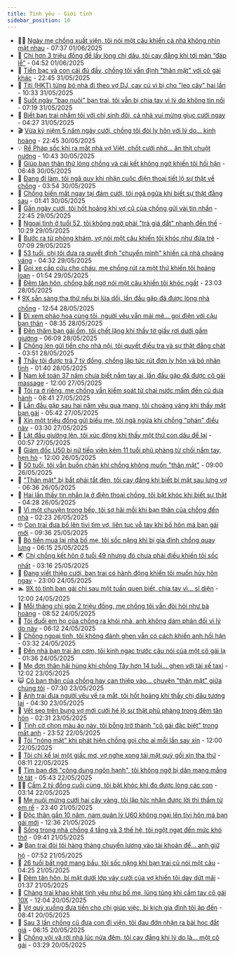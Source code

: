 ```yaml
---
title: Tình yêu - Giới tính
sidebar_position: 10
---
```


<!-- dantri-tinh-yeu-gioi-tinh:START -->
- 👨‍🏫 [Ngày mẹ chồng xuất viện, tôi nói một câu khiến cả nhà không nhìn mặt nhau](https://dantri.com.vn/tinh-yeu-gioi-tinh/ngay-me-chong-xuat-vien-toi-noi-mot-cau-khien-ca-nha-khong-nhin-mat-nhau-20250601121126424.htm) - 07:37 01/06/2025
- 🦣 [Chi hơn 3 triệu đồng để lấy lòng chị dâu, tôi cay đắng khi tới màn “đáp lễ”](https://dantri.com.vn/tinh-yeu-gioi-tinh/chi-hon-3-trieu-dong-de-lay-long-chi-dau-toi-cay-dang-khi-toi-man-dap-le-20250531223327728.htm) - 04:52 01/06/2025
- 🔭 [Tiền bạc và con cái đủ đầy, chồng tôi vẫn định &quot;thân mật&quot; với cô gái khác](https://dantri.com.vn/tinh-yeu-gioi-tinh/tien-bac-va-con-cai-du-day-chong-toi-van-dinh-than-mat-voi-co-gai-khac-20250531102239304.htm) - 22:45 31/05/2025
- 🧐 [Titi &lpar;HKT&rpar; từng bỏ nhà đi theo vợ DJ, cay cú vì bị cho &quot;leo cây&quot; hai lần](https://dantri.com.vn/tinh-yeu-gioi-tinh/titi-hkt-tung-bo-nha-di-theo-vo-dj-cay-cu-vi-bi-cho-leo-cay-hai-lan-20250531083617916.htm) - 10:33 31/05/2025
- 🫶 [Suốt ngày &quot;bao nuôi&quot; bạn trai, tôi vẫn bị chia tay vì lý do không tin nổi](https://dantri.com.vn/tinh-yeu-gioi-tinh/suot-ngay-bao-nuoi-ban-trai-toi-van-bi-chia-tay-vi-ly-do-khong-tin-noi-20250531114749294.htm) - 07:19 31/05/2025
- 💃 [Biết bạn trai nhầm tôi với chị sinh đôi, cả nhà vui mừng giục cưới ngay](https://dantri.com.vn/tinh-yeu-gioi-tinh/biet-ban-trai-nham-toi-voi-chi-sinh-doi-ca-nha-vui-mung-giuc-cuoi-ngay-20250531021558881.htm) - 04:27 31/05/2025
- 🎬 [Vừa kỷ niệm 5 năm ngày cưới, chồng tôi đòi ly hôn với lý do... kinh hoàng](https://dantri.com.vn/tinh-yeu-gioi-tinh/vua-ky-niem-5-nam-ngay-cuoi-chong-toi-doi-ly-hon-voi-ly-do-kinh-hoang-20250531020730432.htm) - 22:45 30/05/2025
- 💡 [Rể Pháp sốc khi ra mắt nhà vợ Việt, chốt cưới nhờ... ăn thịt chuột nướng](https://dantri.com.vn/tinh-yeu-gioi-tinh/re-phap-soc-khi-ra-mat-nha-vo-viet-chot-cuoi-nho-an-thit-chuot-nuong-20250530115047723.htm) - 10:43 30/05/2025
- 🙉 [Giúp bạn thân thử lòng chồng và cái kết không ngờ khiến tôi hối hận](https://dantri.com.vn/tinh-yeu-gioi-tinh/giup-ban-than-thu-long-chong-va-cai-ket-khong-ngo-khien-toi-hoi-han-20250530102745253.htm) - 06:48 30/05/2025
- 🚦 [Đang đi làm, tôi ngã quỵ khi nhận cuộc điện thoại tiết lộ sự thật về chồng](https://dantri.com.vn/tinh-yeu-gioi-tinh/dang-di-lam-toi-nga-quy-khi-nhan-cuoc-dien-thoai-tiet-lo-su-that-ve-chong-20250529135341713.htm) - 03:54 30/05/2025
- 🥸 [Chồng biến mất ngay tại đám cưới, tôi ngã ngửa khi biết sự thật đằng sau](https://dantri.com.vn/tinh-yeu-gioi-tinh/chong-bien-mat-ngay-tai-dam-cuoi-toi-nga-ngua-khi-biet-su-that-dang-sau-20250530022847273.htm) - 01:41 30/05/2025
- 🤡 [Gần ngày cưới, tôi hốt hoảng khi vợ cũ của chồng gửi vài tin nhắn](https://dantri.com.vn/tinh-yeu-gioi-tinh/gan-ngay-cuoi-toi-hot-hoang-khi-vo-cu-cua-chong-gui-vai-tin-nhan-20250530010556589.htm) - 22:45 29/05/2025
- 🦩 [Ngoại tình ở tuổi 52, tôi không ngờ phải &quot;trả giá đắt&quot; nhanh đến thế](https://dantri.com.vn/tinh-yeu-gioi-tinh/ngoai-tinh-o-tuoi-52-toi-khong-ngo-phai-tra-gia-dat-nhanh-den-the-20250529134715311.htm) - 10:29 29/05/2025
- 🤡 [Bước ra từ phòng khám, vợ nói một câu khiến tôi khóc như đứa trẻ](https://dantri.com.vn/tinh-yeu-gioi-tinh/buoc-ra-tu-phong-kham-vo-noi-mot-cau-khien-toi-khoc-nhu-dua-tre-20250529120858147.htm) - 07:09 29/05/2025
- 🌊 [53 tuổi, chị tôi đưa ra quyết định &quot;chuyển mình&quot; khiến cả nhà choáng váng](https://dantri.com.vn/tinh-yeu-gioi-tinh/53-tuoi-chi-toi-dua-ra-quyet-dinh-chuyen-minh-khien-ca-nha-choang-vang-20250528171840125.htm) - 04:32 29/05/2025
- 🐘 [Gọi xe cấp cứu cho cháu, mẹ chồng rút ra một thứ khiến tôi hoảng loạn](https://dantri.com.vn/tinh-yeu-gioi-tinh/goi-xe-cap-cuu-cho-chau-me-chong-rut-ra-mot-thu-khien-toi-hoang-loan-20250529061643683.htm) - 01:54 29/05/2025
- 🚀 [Đêm tân hôn, chồng bất ngờ nói một câu khiến tôi khóc ngất](https://dantri.com.vn/tinh-yeu-gioi-tinh/dem-tan-hon-chong-bat-ngo-noi-mot-cau-khien-toi-khoc-ngat-20250528163021167.htm) - 23:03 28/05/2025
- 🕴 [9X sẵn sàng tha thứ nếu bị lừa dối, lần đầu gặp đã được lòng nhà chồng](https://dantri.com.vn/tinh-yeu-gioi-tinh/9x-san-sang-tha-thu-neu-bi-lua-doi-lan-dau-gap-da-duoc-long-nha-chong-20250528135007507.htm) - 12:54 28/05/2025
- 🚀 [Đi xem pháo hoa cùng tôi, người yêu vẫn mải mê... gọi điện với cậu bạn thân](https://dantri.com.vn/tinh-yeu-gioi-tinh/di-xem-phao-hoa-cung-toi-nguoi-yeu-van-mai-me-goi-dien-voi-cau-ban-than-20250528132547491.htm) - 08:35 28/05/2025
- 👺 [Đến thăm bạn gái ốm, tôi chết lặng khi thấy tờ giấy rơi dưới gầm giường](https://dantri.com.vn/tinh-yeu-gioi-tinh/den-tham-ban-gai-om-toi-chet-lang-khi-thay-to-giay-roi-duoi-gam-giuong-20250528103019318.htm) - 06:09 28/05/2025
- 💄 [Chồng lén gửi tiền cho nhà nội, tôi quyết điều tra và sự thật đắng chát](https://dantri.com.vn/tinh-yeu-gioi-tinh/chong-len-gui-tien-cho-nha-noi-toi-quyet-dieu-tra-va-su-that-dang-chat-20250524230052055.htm) - 03:51 28/05/2025
- 🌊 [Thấy tôi được trả 7 tỷ đồng, chồng lập tức rút đơn ly hôn và bỏ nhân tình](https://dantri.com.vn/tinh-yeu-gioi-tinh/thay-toi-duoc-tra-7-ty-dong-chong-lap-tuc-rut-don-ly-hon-va-bo-nhan-tinh-20250528015057819.htm) - 01:40 28/05/2025
- 🚦 [Nam kế toán 37 năm chưa biết nắm tay ai, lần đầu gặp đã được cô gái massage](https://dantri.com.vn/tinh-yeu-gioi-tinh/nam-ke-toan-37-nam-chua-biet-nam-tay-ai-lan-dau-gap-da-duoc-co-gai-massage-20250527120933677.htm) - 12:00 27/05/2025
- 👹 [Tôi ra ở riêng, mẹ chồng vẫn kiểm soát từ chai nước mắm đến củ dưa hành](https://dantri.com.vn/tinh-yeu-gioi-tinh/toi-ra-o-rieng-me-chong-van-kiem-soat-tu-chai-nuoc-mam-den-cu-dua-hanh-20250527154013916.htm) - 08:41 27/05/2025
- 🚀 [Lần đầu gặp sau hai năm yêu qua mạng, tôi choáng váng khi thấy mặt bạn gái](https://dantri.com.vn/tinh-yeu-gioi-tinh/lan-dau-gap-sau-hai-nam-yeu-qua-mang-toi-choang-vang-khi-thay-mat-ban-gai-20250527104309473.htm) - 05:42 27/05/2025
- 🌁 [Xin một triệu đồng gửi biếu mẹ, tôi ngã ngửa khi chồng &quot;phán&quot; điều này](https://dantri.com.vn/tinh-yeu-gioi-tinh/xin-mot-trieu-dong-gui-bieu-me-toi-nga-ngua-khi-chong-phan-dieu-nay-20250527082326398.htm) - 03:30 27/05/2025
- 🧰 [Lật đầu giường lên, tôi xúc động khi thấy một thứ con dâu để lại](https://dantri.com.vn/tinh-yeu-gioi-tinh/lat-dau-giuong-len-toi-xuc-dong-khi-thay-mot-thu-con-dau-de-lai-20250527075618391.htm) - 00:57 27/05/2025
- 🦅 [Giám đốc U50 bị nữ tiếp viên kém 11 tuổi phũ phàng từ chối nắm tay, hẹn hò](https://dantri.com.vn/tinh-yeu-gioi-tinh/giam-doc-u50-bi-nu-tiep-vien-kem-11-tuoi-phu-phang-tu-choi-nam-tay-hen-ho-20250526133828579.htm) - 12:00 26/05/2025
- 🌈 [50 tuổi, tôi vẫn buồn chán khi chồng không muốn &quot;thân mật&quot;](https://dantri.com.vn/tinh-yeu-gioi-tinh/50-tuoi-toi-van-buon-chan-khi-chong-khong-muon-than-mat-20250526154629665.htm) - 09:00 26/05/2025
- 🌋 [&quot;Thân mật&quot; bị bắt phải tắt đèn, tôi cay đắng khi biết bí mật sau lưng vợ](https://dantri.com.vn/tinh-yeu-gioi-tinh/than-mat-bi-bat-phai-tat-den-toi-cay-dang-khi-biet-bi-mat-sau-lung-vo-20250526113946568.htm) - 06:36 26/05/2025
- 👺 [Hai lần thấy tin nhắn lạ ở điện thoại chồng, tôi bật khóc khi biết sự thật](https://dantri.com.vn/tinh-yeu-gioi-tinh/hai-lan-thay-tin-nhan-la-o-dien-thoai-chong-toi-bat-khoc-khi-biet-su-that-20250524155625808.htm) - 04:28 26/05/2025
- 🎃 [Vì một chuyện trong bếp, tôi sợ hãi mỗi khi bạn thân của chồng đến nhà](https://dantri.com.vn/tinh-yeu-gioi-tinh/vi-mot-chuyen-trong-bep-toi-so-hai-moi-khi-ban-than-cua-chong-den-nha-20250525121802149.htm) - 02:23 26/05/2025
- 🤓 [Con trai đưa bố lên tivi tìm vợ, liên tục vỗ tay khi bố hôn má bạn gái mới](https://dantri.com.vn/tinh-yeu-gioi-tinh/con-trai-dua-bo-len-tivi-tim-vo-lien-tuc-vo-tay-khi-bo-hon-ma-ban-gai-moi-20250525100531250.htm) - 09:36 25/05/2025
- 🤠 [Bỏ tiền mua lại nhà bố mẹ, tôi sốc nặng khi bị gia đình chồng quay lưng](https://dantri.com.vn/tinh-yeu-gioi-tinh/bo-tien-mua-lai-nha-bo-me-toi-soc-nang-khi-bi-gia-dinh-chong-quay-lung-20250525111012817.htm) - 06:15 25/05/2025
- 🌏 [Chị chồng kết hôn ở tuổi 49 nhưng đó chưa phải điều khiến tôi sốc nhất](https://dantri.com.vn/tinh-yeu-gioi-tinh/chi-chong-ket-hon-o-tuoi-49-nhung-do-chua-phai-dieu-khien-toi-soc-nhat-20250525021913706.htm) - 03:16 25/05/2025
- 🚀 [Đang viết thiệp cưới, bạn trai có hành động khiến tôi muốn hủy hôn ngay](https://dantri.com.vn/tinh-yeu-gioi-tinh/dang-viet-thiep-cuoi-ban-trai-co-hanh-dong-khien-toi-muon-huy-hon-ngay-20250525020219833.htm) - 23:00 24/05/2025
- 🏊 [9X tỏ tình bạn gái chỉ sau một tuần quen biết, chia tay vì… sĩ diện](https://dantri.com.vn/tinh-yeu-gioi-tinh/9x-to-tinh-ban-gai-chi-sau-mot-tuan-quen-biet-chia-tay-vi-si-dien-20250524111339908.htm) - 12:00 24/05/2025
- 🦒 [Mỗi tháng chỉ góp 2 triệu đồng, mẹ chồng tôi vẫn đòi hỏi như bà hoàng](https://dantri.com.vn/tinh-yeu-gioi-tinh/moi-thang-chi-gop-2-trieu-dong-me-chong-toi-van-doi-hoi-nhu-ba-hoang-20250524120709146.htm) - 08:52 24/05/2025
- 💂 [Tôi đuổi em họ của chồng ra khỏi nhà, anh không dám phản đối vì lý do này](https://dantri.com.vn/tinh-yeu-gioi-tinh/toi-duoi-em-ho-cua-chong-ra-khoi-nha-anh-khong-dam-phan-doi-vi-ly-do-nay-20250524115148103.htm) - 06:12 24/05/2025
- 💫 [Chồng ngoại tình, tôi không đánh ghen vẫn có cách khiến anh hối hận](https://dantri.com.vn/tinh-yeu-gioi-tinh/chong-ngoai-tinh-toi-khong-danh-ghen-van-co-cach-khien-anh-hoi-han-20250524084543850.htm) - 03:32 24/05/2025
- 🧠 [Đến nhà bạn trai ăn cơm, tôi kinh ngạc trước câu nói của một cô gái lạ](https://dantri.com.vn/tinh-yeu-gioi-tinh/den-nha-ban-trai-an-com-toi-kinh-ngac-truoc-cau-noi-cua-mot-co-gai-la-20250523171042797.htm) - 01:36 24/05/2025
- 🎡 [Mẹ đơn thân hãi hùng khi chồng Tây hơn 14 tuổi... ghen với tài xế taxi](https://dantri.com.vn/tinh-yeu-gioi-tinh/me-don-than-hai-hung-khi-chong-tay-hon-14-tuoi-ghen-voi-tai-xe-taxi-20250523121057006.htm) - 12:02 23/05/2025
- 😺 [Cô bạn thân của chồng hay can thiệp vào... chuyện &quot;thân mật&quot; giữa chúng tôi](https://dantri.com.vn/tinh-yeu-gioi-tinh/co-ban-than-cua-chong-hay-can-thiep-vao-chuyen-than-mat-giua-chung-toi-20250523121218083.htm) - 07:30 23/05/2025
- 🥰 [Anh trai đưa người yêu về ra mắt, tôi hốt hoảng khi thấy chị dâu tương  lai](https://dantri.com.vn/tinh-yeu-gioi-tinh/anh-trai-dua-nguoi-yeu-ve-ra-mat-toi-hot-hoang-khi-thay-chi-dau-tuong-lai-20250523110450603.htm) - 04:30 23/05/2025
- 🐲 [Vết sẹo trên bụng vợ mới cưới hé lộ sự thật phũ phàng trong đêm tân hôn](https://dantri.com.vn/tinh-yeu-gioi-tinh/vet-seo-tren-bung-vo-moi-cuoi-he-lo-su-that-phu-phang-trong-dem-tan-hon-20250522170505891.htm) - 02:31 23/05/2025
- 🌝 [Tình cờ chọn màu áo này, tôi bỗng trở thành &quot;cô gái đặc biệt&quot; trong mắt anh](https://dantri.com.vn/tinh-yeu-gioi-tinh/tinh-co-chon-mau-ao-nay-toi-bong-tro-thanh-co-gai-dac-biet-trong-mat-anh-20250523013456745.htm) - 23:52 22/05/2025
- 🐲 [Tôi &quot;nóng mặt&quot; khi phát hiện chồng gọi cho ai mỗi lần say xỉn](https://dantri.com.vn/tinh-yeu-gioi-tinh/toi-nong-mat-khi-phat-hien-chong-goi-cho-ai-moi-lan-say-xin-20250522132440494.htm) - 12:00 22/05/2025
- 📝 [Tôi chỉ kể lại một giấc mơ, vợ nghe xong tái mặt quỳ gối xin tha thứ](https://dantri.com.vn/tinh-yeu-gioi-tinh/toi-chi-ke-lai-mot-giac-mo-vo-nghe-xong-tai-mat-quy-goi-xin-tha-thu-20250522103616750.htm) - 08:11 22/05/2025
- 🦏 [Tìm bạn đời &quot;công dung ngôn hạnh&quot;, tôi không ngờ bị dân mạng mắng té tát](https://dantri.com.vn/tinh-yeu-gioi-tinh/tim-ban-doi-cong-dung-ngon-hanh-toi-khong-ngo-bi-dan-mang-mang-te-tat-20250521212038675.htm) - 05:43 22/05/2025
- 🧑‍🏫 [Cầm 2 tỷ đồng cuối cùng, tôi bật khóc khi đo được lòng các con](https://dantri.com.vn/tinh-yeu-gioi-tinh/cam-2-ty-dong-cuoi-cung-toi-bat-khoc-khi-do-duoc-long-cac-con-20250522101318166.htm) - 03:14 22/05/2025
- 🦍 [Mẹ nuôi mừng cưới hai cây vàng, tôi lập tức nhận được lời thì thầm từ em rể](https://dantri.com.vn/tinh-yeu-gioi-tinh/me-nuoi-mung-cuoi-hai-cay-vang-toi-lap-tuc-nhan-duoc-loi-thi-tham-tu-em-re-20250522063915326.htm) - 23:40 21/05/2025
- 🌋 [Độc thân gần 10 năm, nam quản lý U60 không ngại lên tivi hôn má bạn gái mới](https://dantri.com.vn/tinh-yeu-gioi-tinh/doc-than-gan-10-nam-nam-quan-ly-u60-khong-ngai-len-tivi-hon-ma-ban-gai-moi-20250521112357914.htm) - 12:36 21/05/2025
- 💯 [Sống trong nhà chồng 4 tầng và 3 thế hệ, tôi ngột ngạt đến mức khó thở](https://dantri.com.vn/tinh-yeu-gioi-tinh/song-trong-nha-chong-4-tang-va-3-the-he-toi-ngot-ngat-den-muc-kho-tho-20250521153228929.htm) - 09:41 21/05/2025
- 🎬 [Bạn trai đòi tôi hàng tháng chuyển lương vào tài khoản để... anh giữ hộ](https://dantri.com.vn/tinh-yeu-gioi-tinh/ban-trai-doi-toi-hang-thang-chuyen-luong-vao-tai-khoan-de-anh-giu-ho-20250521144752075.htm) - 07:52 21/05/2025
- 📝 [26 tuổi bất ngờ mang bầu, tôi sốc nặng khi bạn trai cũ nói một câu](https://dantri.com.vn/tinh-yeu-gioi-tinh/26-tuoi-bat-ngo-mang-bau-toi-soc-nang-khi-ban-trai-cu-noi-mot-cau-20250520114920122.htm) - 04:25 21/05/2025
- 🧐 [Đêm tân hôn, bí mật dưới lớp váy cưới của vợ khiến tôi day dứt mãi](https://dantri.com.vn/tinh-yeu-gioi-tinh/dem-tan-hon-bi-mat-duoi-lop-vay-cuoi-cua-vo-khien-toi-day-dut-mai-20250521083700353.htm) - 01:37 21/05/2025
- 🤠 [Chàng trai khao khát tình yêu như bố mẹ, lúng túng khi cầm tay cô gái 10X](https://dantri.com.vn/tinh-yeu-gioi-tinh/chang-trai-khao-khat-tinh-yeu-nhu-bo-me-lung-tung-khi-cam-tay-co-gai-10x-20250520150506805.htm) - 12:04 20/05/2025
- 💼 [Vợ quỳ xuống đưa tiền cho chị giúp việc, bi kịch gia đình tôi ập đến](https://dantri.com.vn/tinh-yeu-gioi-tinh/vo-quy-xuong-dua-tien-cho-chi-giup-viec-bi-kich-gia-dinh-toi-ap-den-20250520150944074.htm) - 08:41 20/05/2025
- 💪 [Sau 3 lần chồng cũ đưa con đi viện, tôi đau đớn nhận ra bài học đắt giá](https://dantri.com.vn/tinh-yeu-gioi-tinh/sau-3-lan-chong-cu-dua-con-di-vien-toi-dau-don-nhan-ra-bai-hoc-dat-gia-20250520112538869.htm) - 06:15 20/05/2025
- 💂 [Chồng vội vã rời nhà lúc nửa đêm, tôi cay đắng khi lý do là... một cô gái](https://dantri.com.vn/tinh-yeu-gioi-tinh/chong-voi-va-roi-nha-luc-nua-dem-toi-cay-dang-khi-ly-do-la-mot-co-gai-20250519173707344.htm) - 03:29 20/05/2025<!-- dantri-tinh-yeu-gioi-tinh:END -->
